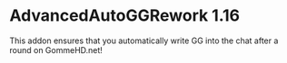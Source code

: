 # AdvancedAutoGGRework 1.16
This addon ensures that you automatically write GG into the chat after a round on GommeHD.net!
